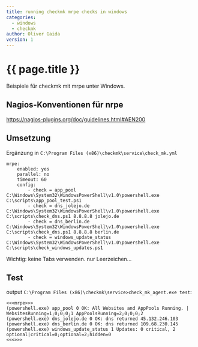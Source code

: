```yaml
---
title: running checkmk mrpe checks in windows
categories:
  - windows
  - checkmk
author: Oliver Gaida
version: 1
---
```


# {{ page.title }}

Beispiele für checkmk mit mrpe unter Windows.

## Nagios-Konventionen für nrpe

https://nagios-plugins.org/doc/guidelines.html#AEN200

## Umsetzung

Ergänzung in `C:\Program Files (x86)\checkmk\service\check_mk.yml`

```
mrpe:
    enabled: yes
    parallel: no
    timeout: 60
    config:
        - check = app_pool C:\Windows\System32\WindowsPowerShell\v1.0\powershell.exe C:\scripts\app_pool_test.ps1
        - check = dns_jolejo.de C:\Windows\System32\WindowsPowerShell\v1.0\powershell.exe C:\scripts\check_dns.ps1 8.8.8.8 jolejo.de
        - check = dns_berlin.de C:\Windows\System32\WindowsPowerShell\v1.0\powershell.exe C:\scripts\check_dns.ps1 8.8.8.8 berlin.de
        - check = windows_update_status C:\Windows\System32\WindowsPowerShell\v1.0\powershell.exe C:\scripts\check_windows_updates.ps1
```

Wichtig: keine Tabs verwenden. nur Leerzeichen...

## Test

output `C:\Program Files (x86)\checkmk\service>check_mk_agent.exe test`:

```
<<<mrpe>>>
(powershell.exe) app_pool 0 OK: All Websites and AppPools Running. | WebsitesRunning=1;0;0;0;1 AppPoolsRunning=2;0;0;0;2
(powershell.exe) dns_jolejo.de 0 OK: dns returned 45.132.246.103
(powershell.exe) dns_berlin.de 0 OK: dns returned 109.68.230.145
(powershell.exe) windows_update_status 1 Updates: 0 critical, 2 optional|critical=0;optional=2;hidden=0
<<<>>>
```
